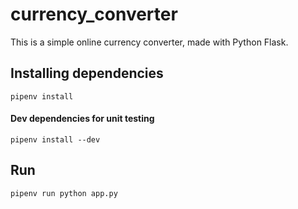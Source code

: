 # currency_converter
This is a simple online currency converter, made with Python Flask.

## Installing dependencies
```
pipenv install
```

#### Dev dependencies for unit testing
```
pipenv install --dev
```

## Run 
```
pipenv run python app.py
```
